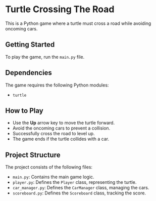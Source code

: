 # Turtle Crossing The Road

This is a Python game where a turtle must cross a road while avoiding oncoming cars.

## Getting Started

To play the game, run the `main.py` file.

## Dependencies

The game requires the following Python modules:

- `turtle`

## How to Play

- Use the **Up** arrow key to move the turtle forward.
- Avoid the oncoming cars to prevent a collision.
- Successfully cross the road to level up.
- The game ends if the turtle collides with a car.

## Project Structure

The project consists of the following files:

- `main.py`: Contains the main game logic.
- `player.py`: Defines the `Player` class, representing the turtle.
- `car_manager.py`: Defines the `CarManager` class, managing the cars.
- `scoreboard.py`: Defines the `Scoreboard` class, tracking the score.
